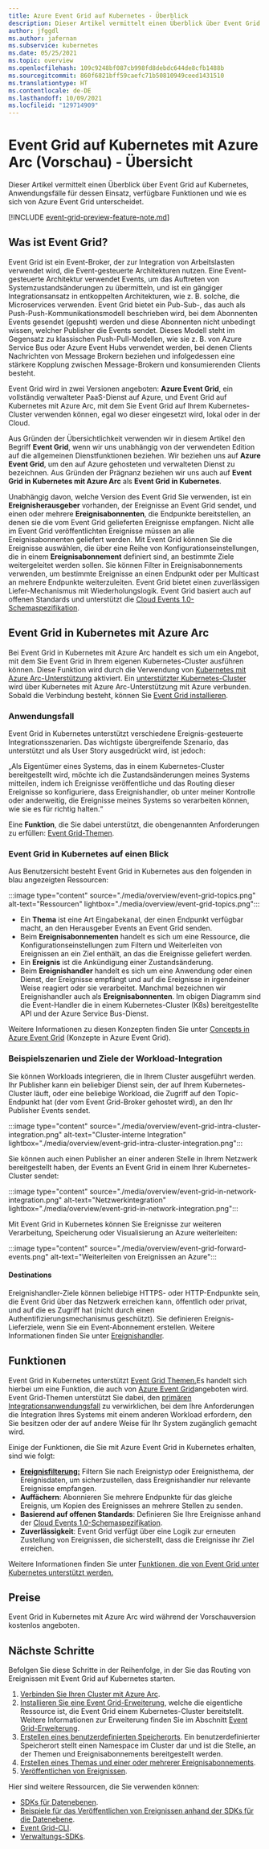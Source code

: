 ```yaml
---
title: Azure Event Grid auf Kubernetes - Überblick
description: Dieser Artikel vermittelt einen Überblick über Event Grid auf Kubernetes mit Azure Arc.
author: jfggdl
ms.author: jafernan
ms.subservice: kubernetes
ms.date: 05/25/2021
ms.topic: overview
ms.openlocfilehash: 109c9248bf087cb998fd8debdc644de8cfb1488b
ms.sourcegitcommit: 860f6821bff59caefc71b50810949ceed1431510
ms.translationtype: HT
ms.contentlocale: de-DE
ms.lasthandoff: 10/09/2021
ms.locfileid: "129714909"
---
```

# <a name="event-grid-on-kubernetes-with-azure-arc-preview---overview"></a>Event Grid auf Kubernetes mit Azure Arc (Vorschau) - Übersicht
Dieser Artikel vermittelt einen Überblick über Event Grid auf Kubernetes, Anwendungsfälle für dessen Einsatz, verfügbare Funktionen und wie es sich von Azure Event Grid unterscheidet.

[!INCLUDE [event-grid-preview-feature-note.md](../includes/event-grid-preview-feature-note.md)]

## <a name="what-is-event-grid"></a>Was ist Event Grid?
Event Grid ist ein Event-Broker, der zur Integration von Arbeitslasten verwendet wird, die Event-gesteuerte Architekturen nutzen. Eine Event-gesteuerte Architektur verwendet Events, um das Auftreten von Systemzustandsänderungen zu übermitteln, und ist ein gängiger Integrationsansatz in entkoppelten Architekturen, wie z. B. solche, die Microservices verwenden. Event Grid bietet ein Pub-Sub-, das auch als Push-Push-Kommunikationsmodell beschrieben wird, bei dem Abonnenten Events gesendet (gepusht) werden und diese Abonnenten nicht unbedingt wissen, welcher Publisher die Events sendet. Dieses Modell steht im Gegensatz zu klassischen Push-Pull-Modellen, wie sie z. B. von Azure Service Bus oder Azure Event Hubs verwendet werden, bei denen Clients Nachrichten von Message Brokern beziehen und infolgedessen eine stärkere Kopplung zwischen Message-Brokern und konsumierenden Clients besteht.

Event Grid wird in zwei Versionen angeboten: **Azure Event Grid**, ein vollständig verwalteter PaaS-Dienst auf Azure, und Event Grid auf Kubernetes mit Azure Arc, mit dem Sie Event Grid auf Ihrem Kubernetes-Cluster verwenden können, egal wo dieser eingesetzt wird, lokal oder in der Cloud. 

Aus Gründen der Übersichtlichkeit verwenden wir in diesem Artikel den Begriff **Event Grid**, wenn wir uns unabhängig von der verwendeten Edition auf die allgemeinen Dienstfunktionen beziehen. Wir beziehen uns auf **Azure Event Grid**, um den auf Azure gehosteten und verwalteten Dienst zu bezeichnen. Aus Gründen der Prägnanz beziehen wir uns auch auf **Event Grid in Kubernetes mit Azure Arc** als **Event Grid in Kubernetes**.

Unabhängig davon, welche Version des Event Grid Sie verwenden, ist ein **Ereignisherausgeber** vorhanden, der Ereignisse an Event Grid sendet, und einen oder mehrere **Ereignisabonnenten**, die Endpunkte bereitstellen, an denen sie die vom Event Grid gelieferten Ereignisse empfangen. Nicht alle im Event Grid veröffentlichten Ereignisse müssen an alle Ereignisabonnenten geliefert werden. Mit Event Grid können Sie die Ereignisse auswählen, die über eine Reihe von Konfigurationseinstellungen, die in einem **Ereignisabonnement** definiert sind, an bestimmte Ziele weitergeleitet werden sollen. Sie können Filter in Ereignisabonnements verwenden, um bestimmte Ereignisse an einen Endpunkt oder per Multicast an mehrere Endpunkte weiterzuleiten. Event Grid bietet einen zuverlässigen Liefer-Mechanismus mit Wiederholungslogik. Event Grid basiert auch auf offenen Standards und unterstützt die [Cloud Events 1.0-Schemaspezifikation](https://github.com/cloudevents/spec/blob/master/spec.md).


## <a name="event-grid-on-kubernetes-with-azure-arc"></a>Event Grid in Kubernetes mit Azure Arc
Bei Event Grid in Kubernetes mit Azure Arc handelt es sich um ein Angebot, mit dem Sie Event Grid in Ihrem eigenen Kubernetes-Cluster ausführen können. Diese Funktion wird durch die Verwendung von [Kubernetes mit Azure Arc-Unterstützung](../../azure-arc/kubernetes/overview.md) aktiviert. Ein [unterstützter Kubernetes-Cluster](install-k8s-extension.md#supported-kubernetes-distributions) wird über Kubernetes mit Azure Arc-Unterstützung mit Azure verbunden. Sobald die Verbindung besteht, können Sie [Event Grid installieren](install-k8s-extension.md). 

### <a name="use-case"></a>Anwendungsfall
Event Grid in Kubernetes unterstützt verschiedene Ereignis-gesteuerte Integrationsszenarien. Das wichtigste übergreifende Szenario, das unterstützt und als User Story ausgedrückt wird, ist jedoch:

„Als Eigentümer eines Systems, das in einem Kubernetes-Cluster bereitgestellt wird, möchte ich die Zustandsänderungen meines Systems mitteilen, indem ich Ereignisse veröffentliche und das Routing dieser Ereignisse so konfiguriere, dass Ereignishandler, ob unter meiner Kontrolle oder anderweitig, die Ereignisse meines Systems so verarbeiten können, wie sie es für richtig halten.“

Eine **Funktion**, die Sie dabei unterstützt, die obengenannten Anforderungen zu erfüllen: [Event Grid-Themen](/rest/api/eventgrid/version2021-06-01-preview/topics).

### <a name="event-grid-on-kubernetes-at-a-glance"></a>Event Grid in Kubernetes auf einen Blick
Aus Benutzersicht besteht Event Grid in Kubernetes aus den folgenden in blau angezeigten Ressourcen:

:::image type="content" source="./media/overview/event-grid-topics.png" alt-text="Ressourcen" lightbox="./media/overview/event-grid-topics.png":::

* Ein **Thema** ist eine Art Eingabekanal, der einen Endpunkt verfügbar macht, an den Herausgeber Events an Event Grid senden.
* Beim **Ereignisabonnementen** handelt es sich um eine Ressource, die Konfigurationseinstellungen zum Filtern und Weiterleiten von Ereignissen an ein Ziel enthält, an das die Ereignisse geliefert werden.
* Ein **Ereignis** ist die Ankündigung einer Zustandsänderung.
* Beim **Ereignishandler** handelt es sich um eine Anwendung oder einen Dienst, der Ereignisse empfängt und auf die Ereignisse in irgendeiner Weise reagiert oder sie verarbeitet. Manchmal bezeichnen wir Ereignishandler auch als **Ereignisabonnenten**. Im obigen Diagramm sind die Event-Handler die in einem Kubernetes-Cluster (K8s) bereitgestellte API und der Azure Service Bus-Dienst.

Weitere Informationen zu diesen Konzepten finden Sie unter [Concepts in Azure Event Grid](concepts.md) (Konzepte in Azure Event Grid).

### <a name="sample-workload-integration-scenarios-and-destinations"></a>Beispielszenarien und Ziele der Workload-Integration

Sie können Workloads integrieren, die in Ihrem Cluster ausgeführt werden. Ihr Publisher kann ein beliebiger Dienst sein, der auf Ihrem Kubernetes-Cluster läuft, oder eine beliebige Workload, die Zugriff auf den Topic-Endpunkt hat (der vom Event Grid-Broker gehostet wird), an den Ihr Publisher Events sendet.

:::image type="content" source="./media/overview/event-grid-intra-cluster-integration.png" alt-text="Cluster-interne Integration" lightbox="./media/overview/event-grid-intra-cluster-integration.png":::


Sie können auch einen Publisher an einer anderen Stelle in Ihrem Netzwerk bereitgestellt haben, der Events an Event Grid in einem Ihrer Kubernetes-Cluster sendet:

:::image type="content" source="./media/overview/event-grid-in-network-integration.png" alt-text="Netzwerkintegration" lightbox="./media/overview/event-grid-in-network-integration.png":::

Mit Event Grid in Kubernetes können Sie Ereignisse zur weiteren Verarbeitung, Speicherung oder Visualisierung an Azure weiterleiten:

:::image type="content" source="./media/overview/event-grid-forward-events.png" alt-text="Weiterleiten von Ereignissen an Azure":::

#### <a name="destinations"></a>Destinations
Ereignishandler-Ziele können beliebige HTTPS- oder HTTP-Endpunkte sein, die Event Grid über das Netzwerk erreichen kann, öffentlich oder privat, und auf die es Zugriff hat (nicht durch einen Authentifizierungsmechanismus geschützt). Sie definieren Ereignis-Lieferziele, wenn Sie ein Event-Abonnement erstellen. Weitere Informationen finden Sie unter [Ereignishandler](event-handlers.md). 

## <a name="features"></a>Funktionen
Event Grid in Kubernetes unterstützt [Event Grid Themen.](/rest/api/eventgrid/version2021-06-01-preview/topics)Es handelt sich hierbei um eine Funktion, die auch von [Azure Event Grid](../custom-topics.md)angeboten wird. Event Grid-Themen unterstützt Sie dabei, den [primären Integrationsanwendungsfall](#use-case) zu verwirklichen, bei dem Ihre Anforderungen die Integration Ihres Systems mit einem anderen Workload erfordern, den Sie besitzen oder der auf andere Weise für Ihr System zugänglich gemacht wird.

Einige der Funktionen, die Sie mit Azure Event Grid in Kubernetes erhalten, sind wie folgt:

* **[Ereignisfilterung:](filter-events.md)** Filtern Sie nach Ereignistyp oder Ereignisthema, der Ereignisdaten, um sicherzustellen, dass Ereignishandler nur relevante Ereignisse empfangen.
* **Auffächern**: Abonnieren Sie mehrere Endpunkte für das gleiche Ereignis, um Kopien des Ereignisses an mehrere Stellen zu senden.
* **Basierend auf offenen Standards**: Definieren Sie Ihre Ereignisse anhand der [Cloud Events 1.0-Schemaspezifikation](https://github.com/cloudevents/spec/blob/master/spec.md).
* **Zuverlässigkeit**: Event Grid verfügt über eine Logik zur erneuten Zustellung von Ereignissen, die sicherstellt, dass die Ereignisse ihr Ziel erreichen.

Weitere Informationen finden Sie unter [Funktionen, die von Event Grid unter Kubernetes unterstützt werden.](features.md)

## <a name="pricing"></a>Preise 
Event Grid in Kubernetes mit Azure Arc wird während der Vorschauversion kostenlos angeboten.

## <a name="next-steps"></a>Nächste Schritte
Befolgen Sie diese Schritte in der Reihenfolge, in der Sie das Routing von Ereignissen mit Event Grid auf Kubernetes starten.

1. [Verbinden Sie Ihren Cluster mit Azure Arc](../../azure-arc/kubernetes/quickstart-connect-cluster.md).
1. [Installieren Sie eine Event Grid-Erweiterung](install-k8s-extension.md), welche die eigentliche Ressource ist, die Event Grid einem Kubernetes-Cluster bereitstellt. Weitere Informationen zur Erweiterung finden Sie im Abschnitt [Event Grid-Erweiterung](install-k8s-extension.md#event-grid-extension). 
1. [Erstellen eines benutzerdefinierten Speicherorts](../../azure-arc/kubernetes/custom-locations.md). Ein benutzerdefinierter Speicherort stellt einen Namespace im Cluster dar und ist die Stelle, an der Themen und Ereignisabonnements bereitgestellt werden.
1. [Erstellen eines Themas und einer oder mehrerer Ereignisabonnements](create-topic-subscription.md).
1. [Veröffentlichen von Ereignissen](create-topic-subscription.md).

Hier sind weitere Ressourcen, die Sie verwenden können:

* [SDKs für Datenebenen](../sdk-overview.md#data-plane-sdks).
* [Beispiele für das Veröffentlichen von Ereignissen anhand der SDKs für die Datenebene](https://devblogs.microsoft.com/azure-sdk/event-grid-ga/).
* [Event Grid-CLI](/cli/azure/eventgrid).
* [Verwaltungs-SDKs](../sdk-overview.md#management-sdks).
